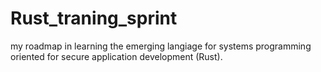# Rust_traning_sprint
my roadmap in learning the emerging  langiage for systems  programming oriented for secure application development (Rust). 

